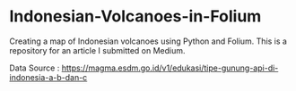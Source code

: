 # Indonesian-Volcanoes-in-Folium
Creating a map of Indonesian volcanoes using Python and Folium. This is a repository for an article I submitted on Medium.

Data Source : https://magma.esdm.go.id/v1/edukasi/tipe-gunung-api-di-indonesia-a-b-dan-c
